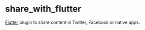 # share_with_flutter

[Flutter](https://flutter.io) plugin to share content in Twitter, Facebook or native apps.
